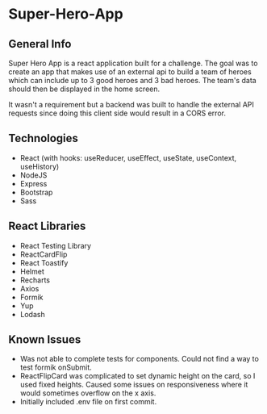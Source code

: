 # Super-Hero-App

## General Info 
Super Hero App is a react application built for a challenge. The goal was to create an app that makes use of an external api to build a team of heroes which can include up to 3 good heroes and 3 bad heroes. The team's data should then be displayed in the home screen.

It wasn't a requirement but a backend was built to handle the external API requests since doing this client side would result in a CORS error.

## Technologies
 * React (with hooks: useReducer, useEffect, useState, useContext, useHistory)
 * NodeJS
 * Express
 * Bootstrap
 * Sass
 
## React Libraries
 * React Testing Library
 * ReactCardFlip
 * React Toastify
 * Helmet
 * Recharts
 * Axios
 * Formik
 * Yup
 * Lodash

## Known Issues
 * Was not able to complete tests for components. Could not find a way to test formik onSubmit.
 * ReactFlipCard was complicated to set dynamic height on the card, so I used fixed heights. Caused some issues on responsiveness where it would sometimes overflow on the x axis.
 * Initially included .env file on first commit.
